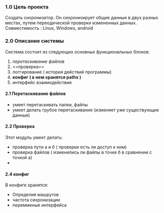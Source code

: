 ### 1.0 Цель проекта
Создать сихронизатор. Он сихронизирует общие данные в двух разных местах, путем переодической проверки измененных данных. 
Совместимость : Linux, Windows, android

### 2.0 Описание системы
Система состоит из следующих основных функциональных блоков:
1. *перетаскивание файлов*
2. ==проверка==
3. логгирование ( история действий программы)
4. **конфиг ( в нем хранятся paths )**
5. интерфейс взаимодействия


#### 2.1 Перетаскивание файлов
- умеет перетаскивать папки, файлы
- умеет делать грубое перетаскивание (изменяет уже существующие данные)

#### 2.2 Проверка
Этот модуль умеет делать:
- проверка пути а и б ( проверки есть ли доступ к ним)
- проверка файлов ( изменились ли файлы в точке б в сравнении с точкой а)
- 


#### 2.4 конфиг
В конфиге хранятся:
 - Определия машрутов
 - частота сихронизации
- перемменые интерфейса
